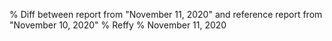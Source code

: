 % Diff between report from "November 11, 2020" and reference report from "November 10, 2020"
% Reffy
% November 11, 2020

